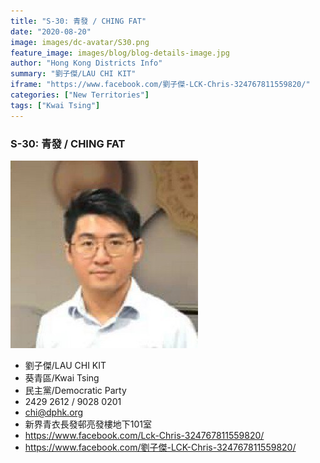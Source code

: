 ```yaml
---
title: "S-30: 青發 / CHING FAT"
date: "2020-08-20"
image: images/dc-avatar/S30.png
feature_image: images/blog/blog-details-image.jpg
author: "Hong Kong Districts Info"
summary: "劉子傑/LAU CHI KIT"
iframe: "https://www.facebook.com/劉子傑-LCK-Chris-324767811559820/"
categories: ["New Territories"]
tags: ["Kwai Tsing"]
---
```


### S-30: 青發 / CHING FAT  
![](/images/dc-avatar/S30.png)  

 - 劉子傑/LAU CHI KIT  
 - 葵青區/Kwai Tsing  
 - 民主黨/Democratic Party  
 - 2429 2612 / 9028 0201  
 - chi@dphk.org  
 - 新界青衣長發邨亮發樓地下101室  
 - https://www.facebook.com/Lck-Chris-324767811559820/  
 - https://www.facebook.com/劉子傑-LCK-Chris-324767811559820/
